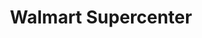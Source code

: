 ---
title: "Walmart Supercenter"
url: /richmond/walmart-supercenter-north-parham-road/
shop: Supermarkt
---
